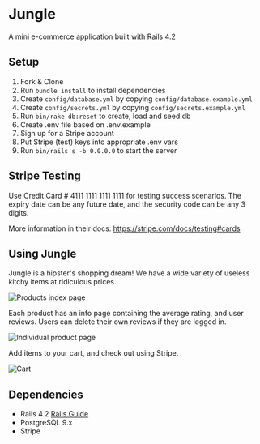 # Jungle

A mini e-commerce application built with Rails 4.2


## Setup

1. Fork & Clone
2. Run `bundle install` to install dependencies
3. Create `config/database.yml` by copying `config/database.example.yml`
4. Create `config/secrets.yml` by copying `config/secrets.example.yml`
5. Run `bin/rake db:reset` to create, load and seed db
6. Create .env file based on .env.example
7. Sign up for a Stripe account
8. Put Stripe (test) keys into appropriate .env vars
9. Run `bin/rails s -b 0.0.0.0` to start the server

## Stripe Testing

Use Credit Card # 4111 1111 1111 1111 for testing success scenarios. The expiry date can be any future date, and the security code can  be any 3 digits.

More information in their docs: <https://stripe.com/docs/testing#cards>

## Using Jungle

Jungle is a hipster's shopping dream! We have a wide variety of useless kitchy items at ridiculous prices.

![Products index page](https://github.com/Monique-K/jungle-rails/tree/master/public/readme-images/products-page.png)

Each product has an info page containing the average rating, and user reviews. Users can delete their own reviews if they are logged in.

![Individual product page](https://github.com/Monique-K/jungle-rails/tree/master/public/readme-images/product-reviews.png)

Add items to your cart, and check out using Stripe.

![Cart](https://github.com/Monique-K/jungle-rails/tree/master/public/readme-images/cart.png)

## Dependencies

* Rails 4.2 [Rails Guide](http://guides.rubyonrails.org/v4.2/)
* PostgreSQL 9.x
* Stripe
